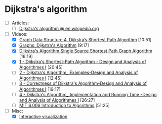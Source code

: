 # Dijkstra's algorithm
- [ ] Articles:
   - [ ] [Dijkstra's algorithm @ en.wikipedia.org](https://en.wikipedia.org/wiki/Dijkstra%27s_algorithm)
- [ ] Videos:
   - [x] [Graph Data Structure 4. Dijkstra’s Shortest Path Algorithm](https://www.youtube.com/watch?v=pVfj6mxhdMw) [10:51]
   - [x] [Graphs: Dijkstra's Algorithm](https://www.youtube.com/watch?v=8Ls1RqHCOPw) [9:17]
   - [x] [Dijkstra's Algorithm Single Source Shortest Path Graph Algorithm](https://www.youtube.com/watch?v=lAXZGERcDf4) [16:19]
   - [x] [1 - Dijkstra's Shortest-Path Algorithm - Design and Analysis of Algorithmes I](https://www.youtube.com/watch?v=8WYu1uI26zo) [20:45]
   - [ ] [2 - Dijkstra's Algorithm_ Examples-Design and Analysis of Algorithmes I](https://www.youtube.com/watch?v=CB_e3wNSEjo) [12:45]
   - [ ] [3 - Correctness of Dijkstra's Algorithm-Design and Analysis of Algorithmes I](https://www.youtube.com/watch?v=TyPRLh1weJk) [19:17]
   - [ ] [4 - Dijkstra's Algorithm_ Implementation and Running Time -Design and Analysis of Algorithmes I](+https://www.youtube.com/watch?v=KVDX3cv3-bY) [26:27]
   - [ ] [MIT 6.006 Introduction to Algorithms](https://www.youtube.com/watch?v=2E7MmKv0Y24) [51:25]
- [ ] Misc:
   - [x] [Interactive visualization](https://www.cs.usfca.edu/~galles/visualization/Dijkstra.html)
